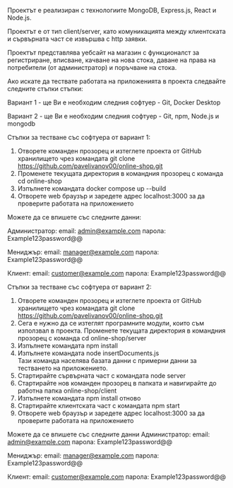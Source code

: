 Проектът е реализиран с технологиите MongoDB, Express.js, React и Node.js. 

Проектът е от тип client/server, като комуникацията между клиентската и сървърната част се извършва с http заявки.

Проектът представлява уебсайт на магазин с функционалст за регистриране, вписване, качване на нова стока, даване на права на потребители (от администратор) и поръчване на стока.

Ако искате да тествате работата на приложенията в проекта следвайте следните стъпки стъпки:

Вариант 1 - ще Ви е необходим следния софтуер - Git, Docker Desktop

Вариант 2 - ще Ви е необходим следния софтуер - Git, npm, Node.js и mongodb

Стъпки за тестване със софтуера от вариант 1:

1) Отворете команден прозорец и изтеглете проекта от GitHub хранилището чрез командата git clone https://github.com/pavelivanov00/online-shop.git 
2) Променете текущата директория в командния прозорец с команда cd online-shop
3) Изпълнете командата docker compose up --build
4) Отворете web браузър и заредете адрес localhost:3000 за да проверите работата на приложението

Можете да се впишете със следните данни:

Администратор: 
email: admin@example.com
парола: Example123password@@

Мениджър:
email: manager@example.com
парола: Example123password@@

Клиент:
email: customer@example.com
парола: Example123password@@

Стъпки за тестване със софтуера от вариант 2:

1) Отворете команден прозорец и изтеглете проекта от GitHub хранилището чрез командата git clone https://github.com/pavelivanov00/online-shop.git 
2) Сега е нужно да се изтеглят програмните модули, които съм използвал в проектa. Променете текущата директория в командния прозорец с команда cd online-shop/server
3) Изпълнете командата npm install
4) Изпълнете командата node insertDocuments.js  
Тази команда населява базата данни с примерни данни за тестването на приложението.
5) Стартирайте сървърната част с командата node server
6) Стартирайте нов команден прозорец в папката и навигирайте до работна папка online-shop/client
7) Изпълнете командата npm install отново
8) Стартирайте клиентската част с командата npm start
9) Отворете web браузър и заредете адрес localhost:3000 за да проверите работата на приложението

Можете да се впишете със следните данни
Администратор: 
email: admin@example.com
парола: Example123password@@

Мениджър:
email: manager@example.com
парола: Example123password@@

Клиент:
email: customer@example.com
парола: Example123password@@
